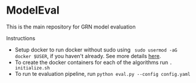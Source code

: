 # ModelEval

This is the main repository for GRN model evaluation

Instructions

- Setup docker to run docker without sudo using ` sudo usermod -aG docker $USER`, if you haven't already. See more details [here](https://askubuntu.com/questions/477551/how-can-i-use-docker-without-sudo).
- To create the docker containers for each of the algorithms run `. initialize.sh`
- To run te evaluation pipeline, run `python eval.py --config config.yaml`
